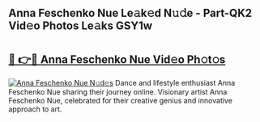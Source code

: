 ## Anna Feschenko Nue Le𝚊k𝚎d N𝚞𝚍e - Part-QK2 Vid𝚎o Photos Le𝚊ks GSY1w

# <h2><a href="http://fb5z9zf.evod.top/?m=Anna+Feschenko+Nue">🔗 👉🔴 Anna Feschenko Nue Vid𝚎o Ph𝚘t𝚘s</a></h2>

[![Anna Feschenko Nue N𝚞d𝚎s](https://i.imgur.com/8V9OHl7.gif)](http://fb5z9zf.evod.top/?m=Anna+Feschenko+Nue)
Dance and lifestyle enthusiast Anna Feschenko Nue sharing their journey online. Visionary artist Anna Feschenko Nue, celebrated for their creative genius and innovative approach to art. 

